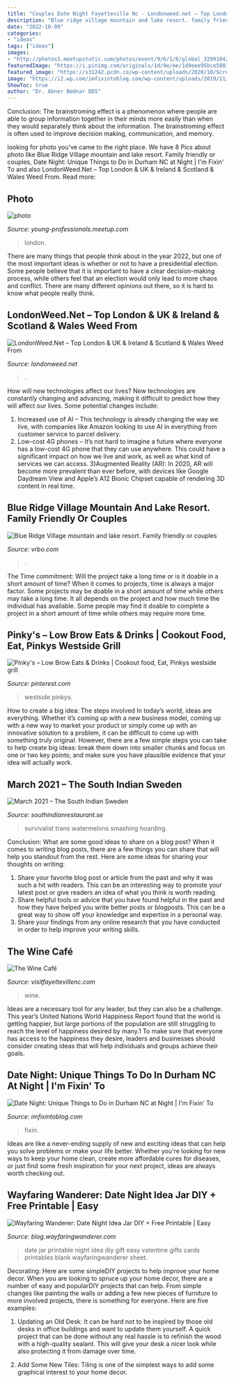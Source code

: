```yaml
---
title: "Couples Date Night Fayetteville Nc - Londonweed.net – Top London &amp; Uk &amp; Ireland &amp; Scotland &amp; Wales Weed From"
description: "Blue ridge village mountain and lake resort. family friendly or couples"
date: "2022-10-09"
categories:
- "ideas"
tags: ["ideas"]
images:
- "http://photos3.meetupstatic.com/photos/event/9/6/1/6/global_329918422.jpeg"
featuredImage: "https://i.pinimg.com/originals/1d/9e/ee/1d9eee95bce58830747e32dff0f0e7f9.png"
featured_image: "https://s31242.pcdn.co/wp-content/uploads/2020/10/Screenshot-2020-10-08-at-12.54.30.png"
image: "https://i2.wp.com/imfixintoblog.com/wp-content/uploads/2019/11/durham-23.jpg?resize=980%2C1307&amp;ssl=1"
ShowToc: true
author: "Dr. Abner Bednar DDS"
---
```



Conclusion:
The brainstroming effect is a phenomenon where people are able to group information together in their minds more easily than when they would separately think about the information. The brainstroming effect is often used to improve decision making, communication, and memory.

	

		
looking for photo you've came to the right place. We have 8 Pics about photo like Blue Ridge Village mountain and lake resort. Family friendly or couples, Date Night: Unique Things to Do in Durham NC at Night | I&#039;m Fixin&#039; To and also LondonWeed.Net – Top London &amp; UK &amp; Ireland &amp; Scotland &amp; Wales Weed From. Read more:
		
    
## Photo

<img loading=lazy src="http://photos3.meetupstatic.com/photos/event/9/6/1/6/global_329918422.jpeg" onerror="this.onerror=null;this.src='https://tse3.mm.bing.net/th?id=OIP.CF66bXotZ8G6q3b4dLvuZAAAAA&amp;pid=15.1';" alt="photo">

_Source: young-professionals.meetup.com_

>london. 

	

There are many things that people think about in the year 2022, but one of the most important ideas is whether or not to have a presidential election. Some people believe that it is important to have a clear decision-making process, while others feel that an election would only lead to more chaos and conflict. There are many different opinions out there, so it is hard to know what people really think.

    
## LondonWeed.Net – Top London &amp; UK &amp; Ireland &amp; Scotland &amp; Wales Weed From

<img loading=lazy src="http://comprarmarihuanamadrid.es/wp-content/uploads/2021/01/Diseno-sin-titulo-85.jpg" onerror="this.onerror=null;this.src='https://tse4.mm.bing.net/th?id=OIP.1lDPIRtZlyeOsBQcWpHpMgAAAA&amp;pid=15.1';" alt="LondonWeed.Net – Top London &amp; UK &amp; Ireland &amp; Scotland &amp; Wales Weed From">

_Source: londonweed.net_

>. 

	

How will new technologies affect our lives?
New technologies are constantly changing and advancing, making it difficult to predict how they will affect our lives. Some potential changes include: 
1) Increased use of AI – This technology is already changing the way we live, with companies like Amazon looking to use AI in everything from customer service to parcel delivery. 
2) Low-cost 4G phones – It’s not hard to imagine a future where everyone has a low-cost 4G phone that they can use anywhere. This could have a significant impact on how we live and work, as well as what kind of services we can access. 
3)Augmented Reality (AR): In 2020, AR will become more prevalent than ever before, with devices like Google Daydream View and Apple’s A12 Bionic Chipset capable of rendering 3D content in real time.

    
## Blue Ridge Village Mountain And Lake Resort. Family Friendly Or Couples

<img loading=lazy src="https://odis.homeaway.com/odis/listing/f4da83f5-9571-4dd2-b4d0-a8d9313d0eca.c10.jpg" onerror="this.onerror=null;this.src='https://tse2.mm.bing.net/th?id=OIP.cBBgyc62PXm40PNbojhg1wHaEB&amp;pid=15.1';" alt="Blue Ridge Village mountain and lake resort. Family friendly or couples">

_Source: vrbo.com_

>. 

	

The Time commitment: Will the project take a long time or is it doable in a short amount of time?
When it comes to projects, time is always a major factor. Some projects may be doable in a short amount of time while others may take a long time. It all depends on the project and how much time the individual has available. Some people may find it doable to complete a project in a short amount of time while others may require more time.

    
## Pinky&#039;s – Low Brow Eats &amp; Drinks | Cookout Food, Eat, Pinkys Westside Grill

<img loading=lazy src="https://i.pinimg.com/originals/1d/9e/ee/1d9eee95bce58830747e32dff0f0e7f9.png" onerror="this.onerror=null;this.src='https://tse4.mm.bing.net/th?id=OIP.62qGgKo5Jvw0GPLvpdUtcQHaEt&amp;pid=15.1';" alt="Pinky&#039;s – Low Brow Eats &amp; Drinks | Cookout food, Eat, Pinkys westside grill">

_Source: pinterest.com_

>westside pinkys. 

	

How to create a big idea: The steps involved
In today’s world, ideas are everything. Whether it’s coming up with a new business model, coming up with a new way to market your product or simply come up with an innovative solution to a problem, it can be difficult to come up with something truly original. However, there are a few simple steps you can take to help create big ideas: break them down into smaller chunks and focus on one or two key points; and make sure you have plausible evidence that your idea will actually work.

    
## March 2021 – The South Indian Sweden

<img loading=lazy src="https://s31242.pcdn.co/wp-content/uploads/2020/10/Screenshot-2020-10-08-at-12.54.30.png" onerror="this.onerror=null;this.src='https://tse2.mm.bing.net/th?id=OIP.MK8Anu-MnjwE3fUnVMtyKQHaEw&amp;pid=15.1';" alt="March 2021 – The South Indian Sweden">

_Source: southindianrestaurant.se_

>survivalist trans watermelons smashing hoarding. 

	

Conclusion: What are some good ideas to share on a blog post?
When it comes to writing blog posts, there are a few things you can share that will help you standout from the rest. Here are some ideas for sharing your thoughts on writing:
1. Share your favorite blog post or article from the past and why it was such a hit with readers. This can be an interesting way to promote your latest post or give readers an idea of what you think is worth reading. 
2. Share helpful tools or advice that you have found helpful in the past and how they have helped you write better posts or blogposts. This can be a great way to show off your knowledge and expertise in a personal way. 
3. Share your findings from any online research that you have conducted in order to help improve your writing skills.

    
## The Wine Café

<img loading=lazy src="https://assets.simpleviewinc.com/simpleview/image/fetch/c_limit,q_75,w_1200/https://assets.simpleviewinc.com/simpleview/image/upload/crm/fayetteville/July2019-685-a2a9d5d85056a34_a2a9d87a-5056-a348-3a288bc598e2407f.jpg" onerror="this.onerror=null;this.src='https://tse2.mm.bing.net/th?id=OIP.9ach-DDZX8yzCiR-CsExpwHaE8&amp;pid=15.1';" alt="The Wine Café">

_Source: visitfayettevillenc.com_

>wine. 

	

Ideas are a necessary tool for any leader, but they can also be a challenge. This year’s United Nations World Happiness Report found that the world is getting happier, but large portions of the population are still struggling to reach the level of happiness desired by many.1 To make sure that everyone has access to the happiness they desire, leaders and businesses should consider creating ideas that will help individuals and groups achieve their goals.

    
## Date Night: Unique Things To Do In Durham NC At Night | I&#039;m Fixin&#039; To

<img loading=lazy src="https://i2.wp.com/imfixintoblog.com/wp-content/uploads/2019/11/durham-23.jpg?resize=980%2C1307&amp;ssl=1" onerror="this.onerror=null;this.src='https://tse1.mm.bing.net/th?id=OIP.QM2iWqRmjRxj8sbr9pZDQgHaJ4&amp;pid=15.1';" alt="Date Night: Unique Things to Do in Durham NC at Night | I&#039;m Fixin&#039; To">

_Source: imfixintoblog.com_

>fixin. 

	

Ideas are like a never-ending supply of new and exciting ideas that can help you solve problems or make your life better. Whether you're looking for new ways to keep your home clean, create more affordable cures for diseases, or just find some fresh inspiration for your next project, ideas are always worth checking out.

    
## Wayfaring Wanderer: Date Night Idea Jar DIY + Free Printable | Easy

<img loading=lazy src="http://2.bp.blogspot.com/-fWxKofGW8V0/VNVLYHR9_cI/AAAAAAAADeQ/bWTRSgp082E/s1600/Date_Ideas_Printable_Banner_%232.jpg" onerror="this.onerror=null;this.src='https://tse4.mm.bing.net/th?id=OIP.iIReeeBqlCxg7K5rU7cqHAHaGt&amp;pid=15.1';" alt="Wayfaring Wanderer: Date Night Idea Jar DIY + Free Printable | Easy">

_Source: blog.wayfaringwanderer.com_

>date jar printable night idea diy gift easy valentine gifts cards printables blank wayfaringwanderer sheet. 

	

Decorating: Here are some simpleDIY projects to help improve your home decor.
When you are looking to spruce up your home decor, there are a number of easy and popularDIY projects that can help. From simple changes like painting the walls or adding a few new pieces of furniture to more involved projects, there is something for everyone. Here are five examples:
1. Updating an Old Desk: It can be hard not to be inspired by those old desks in office buildings and want to update them yourself. A quick project that can be done without any real hassle is to refinish the wood with a high-quality sealant. This will give your desk a nicer look while also protecting it from damage over time.

2. Add Some New Tiles: Tiling is one of the simplest ways to add some graphical interest to your home decor.

